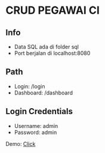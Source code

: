 # CRUD PEGAWAI CI

## Info
- Data SQL ada di folder sql
- Port berjalan di localhost:8080

## Path
- Login: /login
- Dashboard: /dashboard

## Login Credentials
- Username: admin
- Password: admin

Demo: <a href="https://syawal.dev/crud-pegawai-ci">Click</a>
